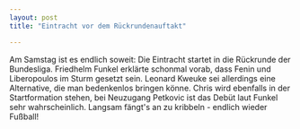 ```yaml
---
layout: post
title: "Eintracht vor dem Rückrundenauftakt"

---
```


Am Samstag ist es endlich soweit: Die Eintracht startet in die Rückrunde der Bundesliga. Friedhelm Funkel erklärte schonmal vorab, dass Fenin und Liberopoulos im Sturm gesetzt sein. Leonard Kweuke sei allerdings eine Alternative, die man bedenkenlos bringen könne. Chris wird ebenfalls in der Startformation stehen, bei Neuzugang Petkovic ist das Debüt laut Funkel sehr wahrscheinlich. Langsam fängt's an zu kribbeln - endlich wieder Fußball!


